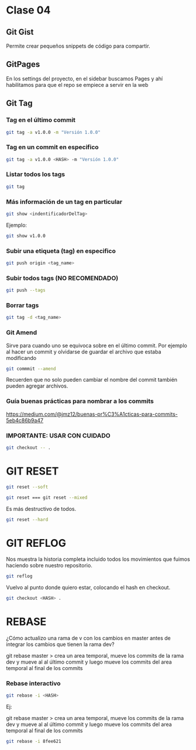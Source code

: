 # Clase 04

## Git Gist

Permite crear pequeños snippets de código para compartir.

## GitPages

En los settings del proyecto, en el sidebar buscamos Pages y ahí habilitamos para que el repo se empiece a servir en la web

## Git Tag

### Tag en el último commit

```sh
git tag -a v1.0.0 -m "Versión 1.0.0"
```

### Tag en un commit en especifico

```sh
git tag -a v1.0.0 <HASH> -m "Versión 1.0.0"
```

### Listar todos los tags

```sh
git tag
```

### Más información de un tag en particular

```sh
git show <indentificadorDelTag>
```

Ejemplo:

```sh
git show v1.0.0
```

### Subir una etiqueta (tag) en especifico

```sh
git push origin <tag_name>
```

### Subir todos tags (NO RECOMENDADO)

```sh
git push --tags
```

### Borrar tags

```sh
git tag -d <tag_name>
```

### Git Amend

Sirve para cuando uno se equivoca sobre en el último commit. Por ejemplo al hacer un commit y olvidarse de guardar el archivo que estaba modificando

```sh
git commmit --amend
```

Recuerden que no solo pueden cambiar el nombre del commit también pueden agregar archivos.

### Guía buenas prácticas para nombrar a los commits

https://medium.com/@jmz12/buenas-pr%C3%A1cticas-para-commits-5eb4c86b9a47

### IMPORTANTE: USAR CON CUIDADO

```sh
git checkout -- .
```

# GIT RESET

```sh
git reset --soft
```

```sh
git reset === git reset --mixed
```

Es más destructivo de todos.

```sh
git reset --hard
```

# GIT REFLOG

Nos muestra la historia completa incluido todos los movimientos que fuimos haciendo sobre nuestro
repositorio.

```sh
git reflog
```

Vuelvo al punto donde quiero estar, colocando el hash en checkout.

```sh
git checkout <HASH> .
```

# REBASE

¿Cómo actualizo una rama de v con los cambios en master antes de integrar los cambios que tienen la rama dev?

git rebase master > crea un area temporal, mueve los commits de la rama dev y mueve al al último commit y luego mueve los commits del area temporal al final de los commits

### Rebase interactivo

```sh
git rebase -i <HASH>
```

Ej:

git rebase master > crea un area temporal, mueve los commits de la rama dev y mueve al al último commit y luego mueve los commits del area temporal al final de los commits

```sh
git rebase -i 8fee621
```
